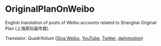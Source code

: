 # OriginalPlanOnWeibo

English translation of posts of Weibo accounts related to Shanghai Original Plan (上海原际画传媒).

Translator: Quadrifolium ([Sina Weibo](http://weibo.com/u/5182556773/), [YouTube](https://www.youtube.com/channel/UC6QSLMB7h4SoyV0e9m6uUwg), [Twitter](https://twitter.com/QuadrifoliumTF), [dailymotion](http://www.dailymotion.com/quadrifoliumTF))
